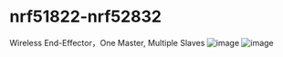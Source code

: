 # nrf51822-nrf52832
Wireless End-Effector，One Master, Multiple Slaves
![image](https://github.com/user-attachments/assets/864ba32d-15aa-48a7-88c6-7777d55f0189)
![image](https://github.com/user-attachments/assets/fa628ff1-6c3a-4dd9-9984-bc51d9173dac)

